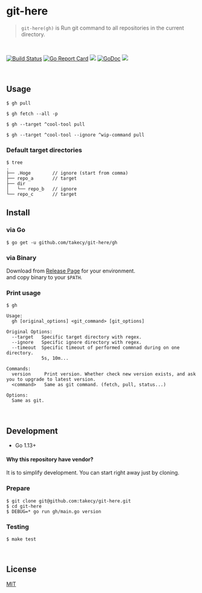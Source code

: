 # git-here

> `git-here(gh)` is Run git command to all repositories in the current directory.

<br/>

[![Build Status](https://travis-ci.org/takecy/git-here.svg?branch=master)](https://travis-ci.org/takecy/git-here)
[![Go Report Card](https://goreportcard.com/badge/github.com/takecy/git-here)](https://goreportcard.com/report/github.com/takecy/git-here)
![](https://img.shields.io/badge/golang-1.13.3-blue.svg?style=flat-square)
[![GoDoc](https://img.shields.io/badge/godoc-reference-blue.svg?style=flat-square)](https://godoc.org/github.com/takecy/git-here)
![](https://img.shields.io/badge/license-MIT-blue.svg?style=flat-square)

<br/>

## Usage
```
$ gh pull
```
```
$ gh fetch --all -p
```
```
$ gh --target ^cool-tool pull
```
```
$ gh --target ^cool-tool --ignore ^wip-command pull
```

### Default target directories
```shell
$ tree
.
├── .Hoge        // ignore (start from comma)
├── repo_a       // target
├── dir
│   └── repo_b   // ignore
└── repo_c       // target
```

## Install
### via Go
```shell
$ go get -u github.com/takecy/git-here/gh
```
### via Binary  
Download from [Release Page](https://github.com/takecy/git-here/releases) for your environment.  
and copy binary to your `$PATH`.

### Print usage
```
$ gh

Usage:
  gh [original_options] <git_command> [git_options]

Original Options:
  --target   Specific target directory with regex.
  --ignore   Specific ignore directory with regex.
  --timeout  Specific timeout of performed commnad during on one directory.
             5s, 10m...

Commands:
  version     Print version. Whether check new version exists, and ask you to upgrade to latest version.
  <command>   Same as git command. (fetch, pull, status...)

Options:
  Same as git.
```

<br/>

## Development

* Go 1.13+

#### Why this repository have vendor?
It is to simplify development. You can start right away just by cloning.

### Prepare
```
$ git clone git@github.com:takecy/git-here.git
$ cd git-here
$ DEBUG=* go run gh/main.go version
```

### Testing
```
$ make test
```

<br/>

## License
[MIT](./LICENSE)
